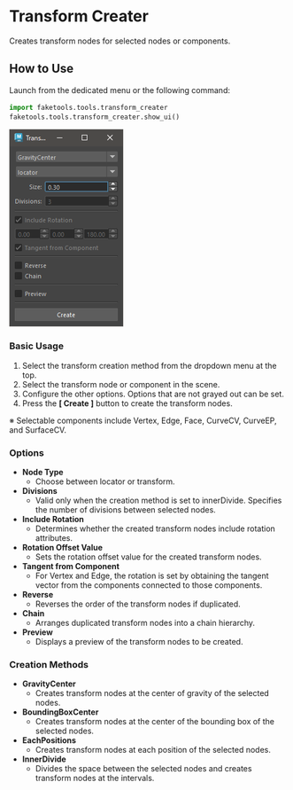 
# Transform Creater

Creates transform nodes for selected nodes or components.

## How to Use

Launch from the dedicated menu or the following command:

```python
import faketools.tools.transform_creater
faketools.tools.transform_creater.show_ui()
```

![image001](images/transform_creater/image001.png)

### Basic Usage

1. Select the transform creation method from the dropdown menu at the top.
2. Select the transform node or component in the scene.
3. Configure the other options. Options that are not grayed out can be set.
4. Press the **[ Create ]** button to create the transform nodes.

※ Selectable components include Vertex, Edge, Face, CurveCV, CurveEP, and SurfaceCV.

### Options

- **Node Type**
  - Choose between locator or transform.
- **Divisions**
  - Valid only when the creation method is set to innerDivide. Specifies the number of divisions between selected nodes.
- **Include Rotation**
  - Determines whether the created transform nodes include rotation attributes.
- **Rotation Offset Value**
  - Sets the rotation offset value for the created transform nodes.
- **Tangent from Component**
  - For Vertex and Edge, the rotation is set by obtaining the tangent vector from the components connected to those components.
- **Reverse**
  - Reverses the order of the transform nodes if duplicated.
- **Chain**
  - Arranges duplicated transform nodes into a chain hierarchy.
- **Preview**
  - Displays a preview of the transform nodes to be created.

### Creation Methods

- **GravityCenter**
  - Creates transform nodes at the center of gravity of the selected nodes.
- **BoundingBoxCenter**
  - Creates transform nodes at the center of the bounding box of the selected nodes.
- **EachPositions**
  - Creates transform nodes at each position of the selected nodes.
- **InnerDivide**
  - Divides the space between the selected nodes and creates transform nodes at the intervals.
